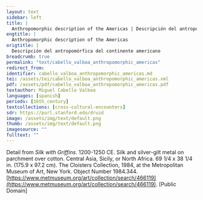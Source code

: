 ```yaml
---
layout: text
sidebar: left
title: |
  Anthropomorphic description of the Americas | Descripción del antropomórfica del continente americano
engtitle: |
  Anthropomorphic description of the Americas
origtitle: |
  Descripción del antropomórfica del continente americano
breadcrumb: true
permalink: "text/cabello_valboa_anthropomorphic_americas"
redirect_from: 
identifier: cabello_valboa_anthropomorphic_americas.md
tei: /assets/tei/cabello_valboa_anthropomorphic_americas.xml
pdf: /assets/pdf/cabello_valboa_anthropomorphic_americas.pdf
textauthor: Miguel Cabello Valboa
languages: [spanish]
periods: [16th_century]
textcollections: [cross-cultural-encounters]
sdr: https://purl.stanford.edu/druid 
image: /assets/img/text/default.png
thumb: /assets/img/text/default.png
imagesource: ""
fulltext: ""
---
```

 Detail from _Silk with Griffins_. 1200-1250 CE. Silk and silver-gilt metal on parchment over cotton. Central Asia, Sicily, or North Africa. 69 1/4 x 38 1/4 in. (175.9 x 97.2 cm). The Cloisters Collection, 1984, at the Metropolitan Museum of Art, New York. Object Number 1984.344. [https://www.metmuseum.org/art/collection/search/466119](https://www.metmuseum.org/art/collection/search/466119). [Public Domain]
 
